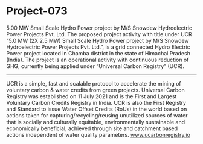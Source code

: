 # Project-073
5.00 MW Small Scale Hydro Power project by M/S Snowdew Hydroelectric Power Projects Pvt. Ltd.
The proposed project activity with title under UCR “5.0 MW (2X 2.5 MW) Small Scale Hydro Power project by M/S Snowdew Hydroelectric Power Projects Pvt. Ltd.”, is a grid connected Hydro Electric Power project located in Chamba district in the state of Himachal Pradesh (India). The project is an operational activity with continuous reduction of GHG, currently being applied under “Universal Carbon Registry” (UCR).
_____________________________________

UCR is a simple, fast and scalable protocol to accelerate the mining of voluntary carbon & water credits from green projects. Universal Carbon Registry was established on 11 July 2021 and is the First and Largest Voluntary Carbon Credits Registry in India. UCR is also the First Registry and Standard to issue Water Offset Credits (RoUs) in the world based on actions taken for capturing/recycling/reusing unutilized sources of water that is socially and culturally equitable, environmentally sustainable and economically beneficial, achieved through site and catchment based actions independent of water quality parameters. www.ucarbonregistry.io

